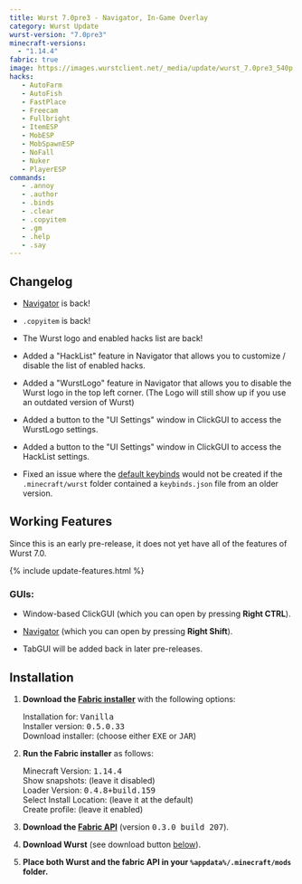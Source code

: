 ```yaml
---
title: Wurst 7.0pre3 - Navigator, In-Game Overlay
category: Wurst Update
wurst-version: "7.0pre3"
minecraft-versions:
  - "1.14.4"
fabric: true
image: https://images.wurstclient.net/_media/update/wurst_7.0pre3_540p.webp
hacks:
   - AutoFarm
   - AutoFish
   - FastPlace
   - Freecam
   - Fullbright
   - ItemESP
   - MobESP
   - MobSpawnESP
   - NoFall
   - Nuker
   - PlayerESP
commands:
   - .annoy
   - .author
   - .binds
   - .clear
   - .copyitem
   - .gm
   - .help
   - .say
---
```

## Changelog

- [Navigator](https://wurst.wiki/navigator) is back!

- `.copyitem` is back!

- The Wurst logo and enabled hacks list are back!

- Added a "HackList" feature in Navigator that allows you to customize / disable the list of enabled hacks.

- Added a "WurstLogo" feature in Navigator that allows you to disable the Wurst logo in the top left corner. (The Logo will still show up if you use an outdated version of Wurst)

- Added a button to the "UI Settings" window in ClickGUI to access the WurstLogo settings.

- Added a button to the "UI Settings" window in ClickGUI to access the HackList settings.

- Fixed an issue where the [default keybinds](https://wurst.wiki/keybinds#default_keybinds) would not be created if the `.minecraft/wurst` folder contained a `keybinds.json` file from an older version.

## Working Features

Since this is an early pre-release, it does not yet have all of the features of Wurst 7.0.

{% include update-features.html %}

### GUIs:

- Window-based ClickGUI (which you can open by pressing **Right CTRL**).

- [Navigator](https://wurst.wiki/navigator) (which you can open by pressing **Right Shift**).

- TabGUI will be added back in later pre-releases.

## Installation

1. **Download the <a href="https://fabricmc.net/use/installer/" target="_blank" rel="nofollow">Fabric installer</a>** with the following options:

   Installation for: <kbd>Vanilla</kbd>  
   Installer version: <kbd>0.5.0.33</kbd>  
   Download installer: (choose either <kbd>EXE</kbd> or <kbd>JAR</kbd>)

   <!--<a href="https://fabricmc.net/use/installer/" target="_blank" rel="nofollow">![Fabric installer download instructions](https://user-images.githubusercontent.com/10100202/62377125-7b24f780-b542-11e9-815b-df6340ede28c.png)</a>-->

1. **Run the Fabric installer** as follows:

   Minecraft Version: <kbd>1.14.4</kbd>  
   Show snapshots: (leave it disabled)  
   Loader Version: <kbd>0.4.8+build.159</kbd>  
   Select Install Location: (leave it at the default)  
   Create profile: (leave it enabled)

   <!--![Fabric installer usage instructions](https://user-images.githubusercontent.com/10100202/62378409-0dc69600-b545-11e9-8431-af64d13bc308.png)-->

1. **Download the <a href="https://www.curseforge.com/minecraft/mc-mods/fabric-api/files/2750140" target="_blank" rel="nofollow">Fabric API</a>** (version <kbd>0.3.0 build 207</kbd>).

   <!--<a href="https://www.curseforge.com/minecraft/mc-mods/fabric-api/files/2750140" target="_blank" rel="nofollow">![Fabric API download instructions](https://user-images.githubusercontent.com/10100202/62377285-c50ddd80-b542-11e9-9efb-fce631794320.png)</a>-->

1. **Download Wurst** (see download button [below](#downloads)).

1. **Place both Wurst and the fabric API in your `%appdata%/.minecraft/mods` folder.**

<!--![.minecraft/mods folder](https://user-images.githubusercontent.com/10100202/62378000-1ec2d780-b544-11e9-97e2-cf9827900993.png)-->
